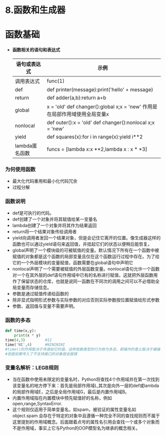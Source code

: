 # 8.函数和生成器

# 函数基础

- #### 函数相关的语句和表达式

  | 语句或表达式   | 示例                                                         |
  | -------------- | ------------------------------------------------------------ |
  | 调用表达式     | func(1)                                                      |
  | def            | def printer(message):print('hello' + message)                |
  | return         | def adder(a,b):return a+b                                    |
  | global         | x = 'old' def changer():global x;x = 'new'    作用是在局部作用域使用全局变量x |
  | nonlocal       | def outer():x = 'old'    def changer():nonlocal x;x = 'new'  |
  | yield          | def squares(x):for i in range(x):yield i**2                  |
  | lambda匿名函数 | funcs = [lambda x:x **2,lambda x : x * *3]                   |

### 为何使用函数

- 最大化代码重用和最小化代码冗余
- 过程分解

### 函数说明

- def是可执行的代码。
- def创建了一个对象并将其赋值给某一变量名
- lambda创建了一个对象并将其作为结果返回
- return将一个结果对象传给调用者
- yield向调用者发回一个结果对象，但是会记住它离开的位置。像生成器这样的函数也可以通过yield语句来返回值，并挂起它们的状态以便稍后能恢复。
- global声明了一个模块级的可被赋值的变量。默认情况下所有在一个函数中被赋值的对象都是这个函数的局部变量且仅在这个函数运行过程中存在。为了给它的一个外层模块的变量赋值，函数需要在global语句中声明它
- nonlocal声明了一个需要被赋值的外层函数变量。nonlocal语句允许一个函数对一个在其外层的def语句作用域中已有的名称进行赋值，这就把外层函数用作了保留状态的仓库，也就是说同一函数在不同次的调用之间可以不必借助全局变量而存储信息。
- 参数是通过赋值传递给函数的
- 除非显式指明形式参数与实际参数的对应否则实际参数按位置赋值给形式参数
- 参数、返回值与变量不需要声明。

### 函数的多态

```python
def time(x,y):
    print(x * y)
time(4,3)         #12
time('NI',4)      #NINININI
#time()的作用取决于传递给它的值，这样依赖类型的行为称为多态，即操作的意义取决于被操作对象的意义，这也是Python和静态类型语言(C++、Java)在语言设计哲学上的重大差异，在Python中你的代码不应该关心特定的数据类型。
#但是如果传入了不支持接口的对象就会报错
```

### 变量名解析：LEGB规则

- 当在函数中使用未限定的变量名时，Python将查找4个作用域并在第一次找到该变量名的地方停下来：首先是局部作用域L,其次是向外一层的def或lambda的局部作用域E，之后是全局作用域G，最后是内置作用域B。
- 内置作用域指在内置模块中预先赋值好的名称，例如open,range,SyntaxError.
- 这个规则仅适用于简单变量名，如spam，被验证的属性变量名如object.spam 会存在于特定的对象中且遵循一种完全不同的查找规则而不属于这里提到的作用域概念。后面跟着点号的属性名引用会查找一个或多个对象而不是作用域，事实上它与Python的OOP模型名为继承的概念相关。


